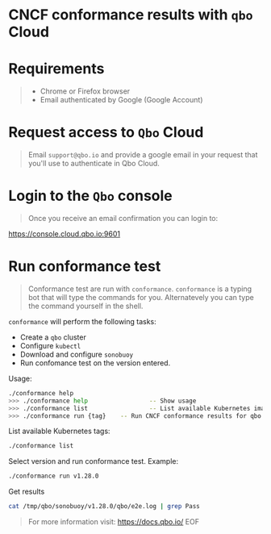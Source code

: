 # CNCF conformance results with `qbo` Cloud

# Requirements
> * Chrome or Firefox browser
> * Email authenticated by Google (Google Account)

# Request access to `Qbo` Cloud

> Email `support@qbo.io` and provide a google email in your request that you'll use to authenticate in Qbo Cloud.

# Login to the `Qbo` console

> Once you receive an email confirmation you can login to:

https://console.cloud.qbo.io:9601

# Run conformance test

> Conformance test are run with `conformance`. `conformance` is a typing bot that will type the commands for you. Alternatevely you can type the command yourself in the shell.


`conformance` will perform the following tasks:
* Create a `qbo` cluster
* Configure `kubectl`
* Download and configure `sonobuoy` 
* Run confomance test on the version entered.

Usage:

```bash
./conformance help
>>> ./conformance help                 -- Show usage
>>> ./conformance list                 -- List available Kubernetes image tags
>>> ./conformance run {tag}    -- Run CNCF conformance results for qbo
```

List available Kubernetes tags:

```bash
./conformance list
```


Select version and run conformance test. Example: 
```bash
./conformance run v1.28.0
```
Get results
```bash
cat /tmp/qbo/sonobuoy/v1.28.0/qbo/e2e.log | grep Pass
```
> For more information visit: https://docs.qbo.io/
EOF
